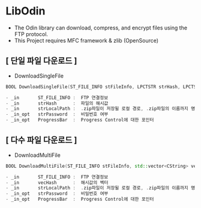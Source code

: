 # LibOdin
- The Odin library can download, compress, and encrypt files using the FTP protocol.
- This Project requires MFC framework & zlib (OpenSource)

## [ 단일 파일 다운로드 ]
- DownloadSingleFile
```c++
BOOL DownloadSingleFile(ST_FILE_INFO stFileInfo, LPCTSTR strHash, LPCTSTR strLocalPath, LPCTSTR strPassword = NULL, CProgressCtrl* ProgressBar = NULL);

- _in       ST_FILE_INFO :  FTP 연결정보
- _in       strHash      :  파일의 해시값
- _in       strLocalPath :  .zip파일이 저장될 로컬 경로, .zip파일의 이름까지 명시해주어야 한다.
- _in_opt   strPassword  :  비밀번호 여부
- _in_opt   ProgressBar  :  Progress Control에 대한 포인터
```

## [ 다수 파일 다운로드 ]
- DownloadMultiFile

```c++
BOOL DownloadMultiFile(ST_FILE_INFO stFileInfo, std::vector<CString> vecHash, LPCTSTR strLocalPath, LPCTSTR strPassword = NULL, CProgressCtrl* ProgressBar = NULL);

- _in       ST_FILE_INFO :  FTP 연결정보
- _in       vecHash      :  해시값의 벡터
- _in       strLocalPath :  .zip파일이 저장될 로컬 경로, .zip파일의 이름까지 명시해주어야 한다.
- _in_opt   strPassword  :  비밀번호 여부
- _in_opt   ProgressBar  :  Progress Control에 대한 포인터
```